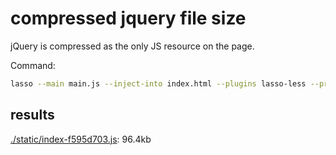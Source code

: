 # compressed jquery file size

jQuery is compressed as the only JS resource on the page.

Command:
```bash
lasso --main main.js --inject-into index.html --plugins lasso-less --production
```

## results

[./static/index-f595d703.js](./static/index-f595d703.js): 96.4kb
